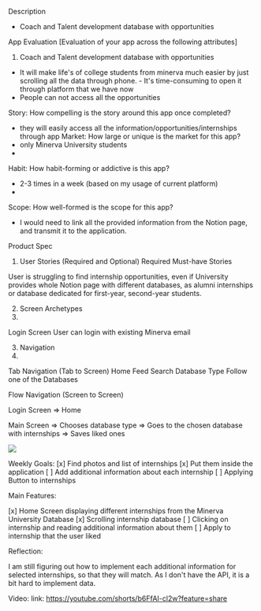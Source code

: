 Description

- Coach and Talent development database with opportunities

App Evaluation
[Evaluation of your app across the following attributes]

1. Coach and Talent development database with opportunities

-  It will make life's of college students from minerva much easier by just scrolling all the data through phone. -  It's time-consuming to open it through platform that we have now
-  People can not access all the opportunities

Story: How compelling is the story around this app once completed?
- they will easily access all the information/opportunities/internships through app
Market: How large or unique is the market for this app?
- only Minerva University students
- 
Habit: How habit-forming or addictive is this app?

- 2-3 times in a week (based on my usage of current platform)
- 
Scope: How well-formed is the scope for this app?

- I would need to link all the provided information from the Notion page, and transmit it to the application.




Product Spec
1. User Stories (Required and Optional)
Required Must-have Stories

User is struggling to find internship opportunities, even if University provides whole Notion page with different databases, as alumni internships or database dedicated for first-year, second-year students. 

2. Screen Archetypes
3. 
Login Screen
User can login with existing Minerva email


3. Navigation
4. 
Tab Navigation (Tab to Screen)
Home Feed
Search Database Type
Follow one of the Databases

Flow Navigation (Screen to Screen)


Login Screen
=> Home

Main Screen
=> Chooses database type
=> Goes to the chosen database with internships
=> Saves liked ones


![]([(https://drive.google.com/drive/folders/1np_jkJPF1B7T8oSAMjNjuVuu2lLjyUYO?usp=sharing)])

Weekly Goals:
[x] Find photos and list of internships
[x] Put them inside the application 
[ ] Add additional information about each internship
[ ] Applying Button to internships


Main Features:

[x] Home Screen displaying different internships from the Minerva University Database
[x] Scrolling internship database 
[ ] Clicking on internship and reading additional information about them
[ ] Apply to internship that the user liked



Reflection:

I am still figuring out how to implement each additional information for selected internships, so that they will match. As I don't have the API, it is a bit hard to implement data. 


Video:
link: https://youtube.com/shorts/b6FfAI-cl2w?feature=share 
